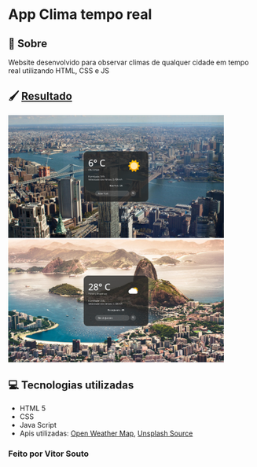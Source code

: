 # App Clima tempo real

## 📑 Sobre
Website desenvolvido para observar climas de qualquer cidade em tempo real utilizando HTML, CSS e JS

## 🖌️ [Resultado](https://vitorhsouto.github.io/App-Clima-tempo-real/)
<img height="250" src="img/NewYork - Weather.png"/> <img height="250" src="img/Rio de Janeiro - Weather.png"/>

## 💻 Tecnologias utilizadas
* HTML 5
* CSS
* Java Script
* Apis utilizadas: [Open Weather Map](https://openweathermap.org/), [Unsplash Source](https://source.unsplash.com/)

### Feito por Vitor Souto
